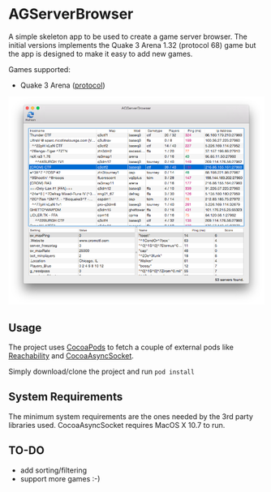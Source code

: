 AGServerBrowser
==============

A simple skeleton app to be used to create a game server browser. The initial versions implements the Quake 3 Arena 1.32 (protocol 68) game but the app is designed to make it easy to add new games.

Games supported:
- Quake 3 Arena ([protocol](http://src.gnu-darwin.org/ports/games/masterserver/work/masterserver-0.4.1/docs/PROTOCOLS))

![1](https://github.com/andreagiavatto/AGServerBrowser/blob/master/AGServerBrowser-Q3.png)

## Usage
The project uses [CocoaPods](http://cocoapods.org/) to fetch a couple of external pods like [Reachability](https://github.com/tonymillion/Reachability) and [CocoaAsyncSocket](https://github.com/robbiehanson/CocoaAsyncSocket).

Simply download/clone the project and run
```pod install```

## System Requirements
The minimum system requirements are the ones needed by the 3rd party libraries used.
CocoaAsyncSocket requires MacOS X 10.7 to run.

## TO-DO
- add sorting/filtering
- support more games :-)
